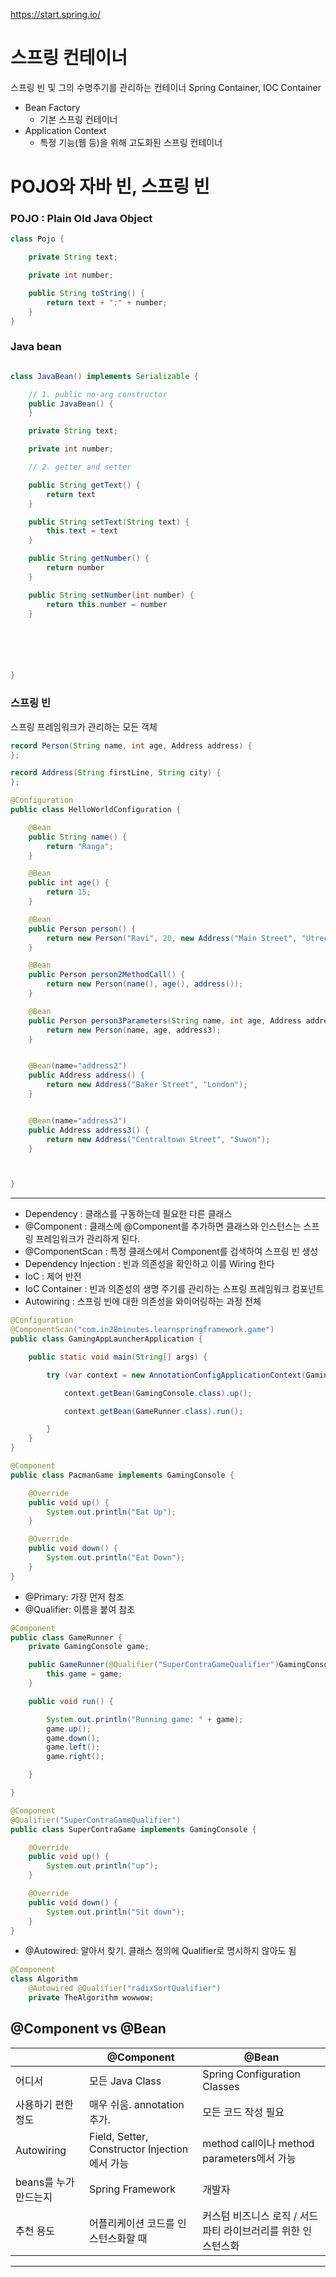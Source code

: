 https://start.spring.io/

# 스프링 컨테이너

스프링 빈 및 그의 수명주기를 관리하는 컨테이너
Spring Container, IOC Container

- Bean Factory
  - 기본 스프링 컨테이너
- Application Context
  - 특정 기능(웹 등)을 위해 고도화된 스프링 컨테이너

# POJO와 자바 빈, 스프링 빈

### POJO : Plain Old Java Object

```java
class Pojo {

    private String text;

    private int number;

    public String toString() {
        return text + ":" + number;
    }
}
```

### Java bean

```java

class JavaBean() implements Serializable {

    // 1. public no-arg constructor
    public JavaBean() {
    }

    private String text;

    private int number;

    // 2. getter and setter

    public String getText() {
        return text
    }

    public String setText(String text) {
        this.text = text
    }

    public String getNumber() {
        return number
    }

    public String setNumber(int number) {
        return this.number = number
    }






}
```

### 스프링 빈

스프링 프레임워크가 관리하는 모든 객체

```java
record Person(String name, int age, Address address) {
};

record Address(String firstLine, String city) {
};

@Configuration
public class HelloWorldConfiguration {

	@Bean
	public String name() {
		return "Ranga";
	}

	@Bean
	public int age() {
		return 15;
	}

	@Bean
	public Person person() {
		return new Person("Ravi", 20, new Address("Main Street", "Utrecht"));
	}

	@Bean
	public Person person2MethodCall() {
		return new Person(name(), age(), address());
	}

	@Bean
	public Person person3Parameters(String name, int age, Address address3) {
		return new Person(name, age, address3);
	}


	@Bean(name="address2")
	public Address address() {
		return new Address("Baker Street", "London");
	}


	@Bean(name="address3")
	public Address address3() {
		return new Address("Centraltown Street", "Suwon");
	}



}

```

---

- Dependency : 클래스를 구동하는데 필요한 다른 클래스
- @Component : 클래스에 @Component를 추가하면 클래스와 인스턴스는 스프링 프레임워크가 관리하게 된다.
- @ComponentScan : 특정 클래스에서 Component를 검색하여 스프링 빈 생성
- Dependency Injection : 빈과 의존성을 확인하고 이를 Wiring 한다
- IoC : 제어 반전
- IoC Container : 빈과 의존성의 생명 주기를 관리하는 스프링 프레임워크 컴포넌트
- Autowiring : 스프링 빈에 대한 의존성을 와이어링하는 과정 전체

```java
@Configuration
@ComponentScan("com.in28minutes.learnspringframework.game")
public class GamingAppLauncherApplication {

	public static void main(String[] args) {

		try (var context = new AnnotationConfigApplicationContext(GamingAppLauncherApplication.class)) {

			context.getBean(GamingConsole.class).up();

			context.getBean(GameRunner.class).run();

		}
	}
}

```

```java
@Component
public class PacmanGame implements GamingConsole {

	@Override
	public void up() {
		System.out.println("Eat Up");
	}

	@Override
	public void down() {
		System.out.println("Eat Down");
	}
}
```

- @Primary: 가장 먼저 참조
- @Qualifier: 이름을 붙여 참조

```java
@Component
public class GameRunner {
	private GamingConsole game;

	public GameRunner(@Qualifier("SuperContraGameQualifier")GamingConsole game) {
		this.game = game;
	}

	public void run() {

		System.out.println("Running game: " + game);
		game.up();
		game.down();
		game.left();
		game.right();

	}

}
```

```java
@Component
@Qualifier("SuperContraGameQualifier")
public class SuperContraGame implements GamingConsole {

	@Override
	public void up() {
		System.out.println("up");
	}

	@Override
	public void down() {
		System.out.println("Sit down");
	}
}
```

- @Autowired: 알아서 찾기. 클래스 정의에 Qualifier로 명시하지 않아도 됨

```java
@Component
class Algorithm
	@Autowired @Qualifier("radixSortQualifier")
	private TheAlgorithm wowwow;
```

## @Component vs @Bean

|                       | @Component                                    | @Bean                                                        |
| --------------------- | --------------------------------------------- | ------------------------------------------------------------ |
| 어디서                | 모든 Java Class                               | Spring Configuration Classes                                 |
| 사용하기 편한 정도    | 매우 쉬움. annotation 추가.                   | 모든 코드 작성 필요                                          |
| Autowiring            | Field, Setter, Constructor Injection에서 가능 | method call이나 method parameters에서 가능                   |
| beans를 누가 만드는지 | Spring Framework                              | 개발자                                                       |
| 추천 용도             | 어플리케이션 코드를 인스턴스화할 때           | 커스텀 비즈니스 로직 / 서드파티 라이브러리를 위한 인스턴스화 |

---
